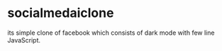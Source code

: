# socialmedaiclone
its  simple clone of facebook which  consists of dark mode with few line JavaScript.
